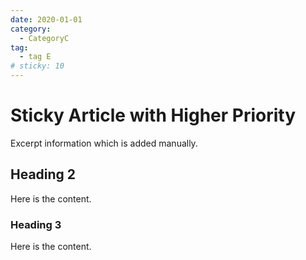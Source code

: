 ```yaml
---
date: 2020-01-01
category:
  - CategoryC
tag:
  - tag E
# sticky: 10
---
```


# Sticky Article with Higher Priority

Excerpt information which is added manually.

<!-- more -->

## Heading 2

Here is the content.

### Heading 3

Here is the content.
